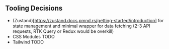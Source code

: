 ## Tooling Decisions

- (Zustand)[https://zustand.docs.pmnd.rs/getting-started/introduction] for state management and minimal wrapper for data fetching (2-3 API requests, RTK Query or Redux would be overkill)
- CSS Modules TODO
- Tailwind TODO
